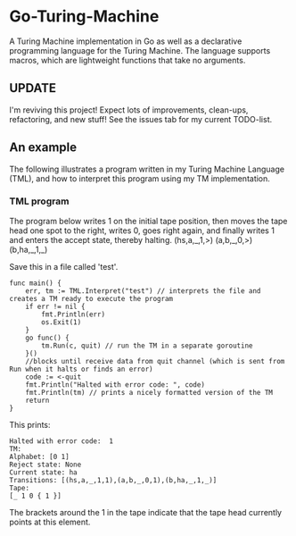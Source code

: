 # Go-Turing-Machine

A Turing Machine implementation in Go as well as a declarative programming language for the Turing Machine.
The language supports macros, which are lightweight functions that take no arguments.

## UPDATE
I'm reviving this project! Expect lots of improvements, clean-ups, refactoring, and new stuff!
See the issues tab for my current TODO-list.

## An example
The following illustrates a program written in my Turing Machine Language (TML), and how to interpret this program using my TM implementation.

### TML program
The program below writes 1 on the initial tape position, then moves the tape head one spot to the right, writes 0, goes right again, and finally writes 1 and enters the accept state, thereby halting.
(hs,a,\_,1,>)
(a,b,\_,0,>)
(b,ha,\_,1,\_)

Save this in a file called 'test'.

```golang
func main() {
	err, tm := TML.Interpret("test") // interprets the file and creates a TM ready to execute the program
	if err != nil {
		fmt.Println(err)
		os.Exit(1)
	}
	go func() {
		tm.Run(c, quit) // run the TM in a separate goroutine
	}()
	//blocks until receive data from quit channel (which is sent from Run when it halts or finds an error)
	code := <-quit
	fmt.Println("Halted with error code: ", code)
	fmt.Println(tm) // prints a nicely formatted version of the TM
	return
}
```

This prints:
```
Halted with error code:  1
TM:
Alphabet: [0 1] 
Reject state: None
Current state: ha
Transitions: [(hs,a,_,1,1),(a,b,_,0,1),(b,ha,_,1,_)]
Tape:
[_ 1 0 { 1 }] 
```
The brackets around the 1 in the tape indicate that the tape head currently points at this element. 
